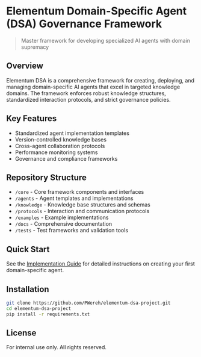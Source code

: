 # Elementum Domain-Specific Agent (DSA) Governance Framework

> Master framework for developing specialized AI agents with domain supremacy

## Overview

Elementum DSA is a comprehensive framework for creating, deploying, and managing domain-specific AI agents that excel in targeted knowledge domains. The framework enforces robust knowledge structures, standardized interaction protocols, and strict governance policies.

## Key Features

- Standardized agent implementation templates
- Version-controlled knowledge bases
- Cross-agent collaboration protocols
- Performance monitoring systems
- Governance and compliance frameworks

## Repository Structure

- `/core` - Core framework components and interfaces
- `/agents` - Agent templates and implementations
- `/knowledge` - Knowledge base structures and schemas
- `/protocols` - Interaction and communication protocols
- `/examples` - Example implementations
- `/docs` - Comprehensive documentation
- `/tests` - Test frameworks and validation tools

## Quick Start

See the [Implementation Guide](docs/implementation-guide.md) for detailed instructions on creating your first domain-specific agent.

## Installation

```bash
git clone https://github.com/PWereh/elementum-dsa-project.git
cd elementum-dsa-project
pip install -r requirements.txt
```

## License

For internal use only. All rights reserved.